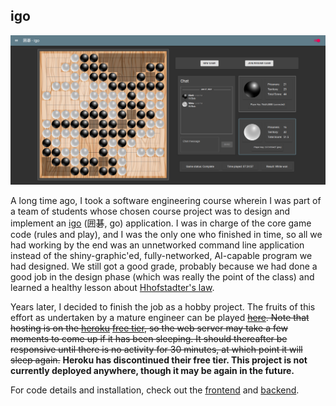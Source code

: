 ## igo

<p align="center"><img alt="igo screenshot" src="screenshot.png" /></p>

A long time ago, I took a software engineering course wherein I was part of a
team of students whose chosen course project was to design and implement an
[igo](<https://en.wikipedia.org/wiki/Go_(game)>) (囲碁, go) application. I was
in charge of the core game code (rules and play), and I was the only one who
finished in time, so all we had working by the end was an unnetworked command
line application instead of the shiny-graphic'ed, fully-networked, AI-capable
program we had designed. We still got a good grade, probably because we had
done a good job in the design phase (which was really the point of the class)
and learned a healthy lesson about [Hhofstadter's
law](https://en.wikipedia.org/wiki/Hofstadter%27s_law).

Years later, I decided to finish the job as a hobby project. The fruits of this
effort as undertaken by a mature engineer can be played
~~[here](https://playigo.herokuapp.com). Note that hosting is on the
[heroku](heroku.com) [free
tier](https://devcenter.heroku.com/articles/free-dyno-hours), so the web server
may take a few moments to come up if it has been sleeping. It should thereafter
be responsive until there is no activity for 30 minutes, at which point it will
sleep again.~~ **Heroku has discontinued their free tier. This project is not
currently deployed anywhere, though it may be again in the future.**

For code details and installation, check out the [frontend](frontend/README.md)
and [backend](backend/README.md).
